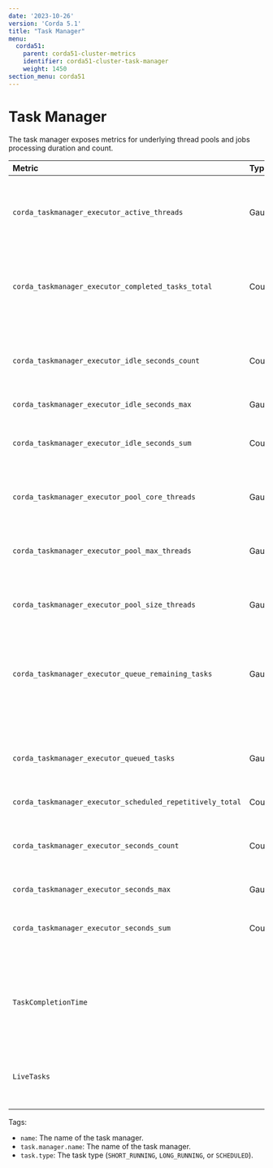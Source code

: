 ```yaml
---
date: '2023-10-26'
version: 'Corda 5.1'
title: "Task Manager"
menu:
  corda51:
    parent: corda51-cluster-metrics
    identifier: corda51-cluster-task-manager
    weight: 1450
section_menu: corda51
---
```


# Task Manager

The task manager exposes metrics for underlying thread pools and jobs processing duration and count.

<style>
table th:first-of-type {
    width: 25%;
}
table th:nth-of-type(2) {
    width: 10%;
}
table th:nth-of-type(3) {
    width: 20%;
}
table th:nth-of-type(4) {
    width: 45%;
}
</style>

| Metric                                                    | Type    | Tags                                                      | Description                                                                            |
| :-------------------------------------------------------- | :------ | :-------------------------------------------------------- | :------------------------------------------------------------------------------------- |
| `corda_taskmanager_executor_active_threads`               | Gauge   | `name`                                                    | The approximate number of threads that are actively executing tasks.                   |
| `corda_taskmanager_executor_completed_tasks_total`        | Counter | `name`                                                    | The approximate number of tasks that have completed execution.                         |
| `corda_taskmanager_executor_idle_seconds_count`           | Counter | `name`                                                    | The number of events that have been observed for the base metric.                   |
| `corda_taskmanager_executor_idle_seconds_max`             | Gauge   | `name`                                                    |                                                                                        |
| `corda_taskmanager_executor_idle_seconds_sum`             | Counter | `name`                                                    | The total sum of all observed values for the base metric.                           |
| `corda_taskmanager_executor_pool_core_threads`            | Gauge   | `name`                                                    | The core number of threads for the pool.                                               |
| `corda_taskmanager_executor_pool_max_threads`             | Gauge   | `name`                                                    | The maximum allowed number of threads in the pool.                                     |
| `corda_taskmanager_executor_pool_size_threads`            | Gauge   | `name`                                                    | The current number of threads in the pool.                                             |
| `corda_taskmanager_executor_queue_remaining_tasks`        | Gauge   | `name`                                                    | The number of additional elements that this queue can ideally accept without blocking. |
| `corda_taskmanager_executor_queued_tasks`                 | Gauge   | `name`                                                    | The approximate number of tasks that are queued for execution.                         |
| `corda_taskmanager_executor_scheduled_repetitively_total` | Counter | `name`                                                    |                                                                                        |
| `corda_taskmanager_executor_seconds_count`                | Counter | `name`                                                    | The number of events that have been observed for the base metric.                   |
| `corda_taskmanager_executor_seconds_max`                  | Gauge   | `name`                                                    |                                                                                        |
| `corda_taskmanager_executor_seconds_sum`                  | Counter | `name`                                                    | The total sum of all observed values for the base metric                            |
| `TaskCompletionTime`                                      |         | <ul><li>`task.manager.name`</li><li>`task.type`</li></ul> | The time it took to execute a task, including time waiting to be scheduled.            |
| `LiveTasks`                                               |         | <ul><li>`task.manager.name`</li><li>`task.type`</li></ul> | The number of live tasks running or scheduled in the task manager.                     |

Tags:

* `name`: The name of the task manager.
* `task.manager.name`: The name of the task manager.
* `task.type`: The task type (`SHORT_RUNNING`, `LONG_RUNNING`, or `SCHEDULED`).
